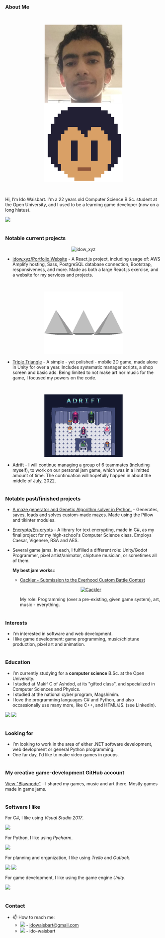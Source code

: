 ### About Me

<br />
<p align="center">
  <img title="Ido Waisbart" alt="Ido Waisbart" src="https://github.com/Ido-Waisbart/Ido-Waisbart/blob/main/Press%20Images/Selfie.jpg" height="250" hspace="50" />
  <img title="Blawnode" alt="Blawnode" src="https://github.com/Ido-Waisbart/Ido-Waisbart/blob/main/Press%20Images/Blawnode%20Logo%20(MAX).png" height="250" hspace="50" />
</p>

<br />

Hi, I’m Ido Waisbart. I'm a 22 years old Computer Science B.Sc. student at the Open University, and I used to be a learning game developer (now on a long hiatus).

[![][linkedin-badge]](https://www.linkedin.com/in/ido-waisbart/)

#
### Notable current projects
<p align="center"><img alt="idow_xyz" src="[https://github.com/Ido-Waisbart/Ido-Waisbart/blob/main/Press%20Images/Triple%20Triangle%20-%20630x500%20Itch%20Logo.png](https://upload.wikimedia.org/wikipedia/commons/thumb/a/a7/React-icon.svg/1200px-React-icon.svg.png)" height="200"></p>

- [idow.xyz/Portfolio Website](https://blawnode.itch.io/threeangle) - A React.js project, including usage of: AWS Amplify hosting, Sass, PostgreSQL database connection, Bootstrap, responsiveness, and more.
Made as both a large React.js exercise, and a website for my services and projects.

<br />

<p align="center"><img alt="Triple Triangle" src="https://github.com/Ido-Waisbart/Ido-Waisbart/blob/main/Press%20Images/Triple%20Triangle%20-%20630x500%20Itch%20Logo.png" height="200"></p>

- [Triple Triangle](https://blawnode.itch.io/threeangle) - A simple - yet polished - mobile 2D game, made alone in Unity for over a year.
Includes systematic manager scripts, a shop screen and basic ads.
Being limited to not make art nor music for the game, I focused my powers on the code.

<br />

<p align="center"><img alt="Adrift" src="https://github.com/Ido-Waisbart/Ido-Waisbart/blob/main/Press%20Images/Adrift%20-%20630x500%20Itch%20Logo.png" height="200"></p>

- [Adrift](https://blawnode.itch.io/adrift) - I will continue managing a group of 6 teammates (including myself), to work on our personal jam game, which was in a limitted amount of time. The continuation will hopefully happen in about the middle of July, 2022.

#
### Notable past/finished projects
- [A maze generator and Genetic Algorithm solver in Python.][ga-maze-link] - Generates, saves, loads and solves custom-made mazes. Made using the Pillow and tikinter modules.
<!-- TODO: Screenshots! -->

- [Encrypto/En-crypts][encrypto-link] - A library for text encrypting, made in C#, as my final project for my high-school's Computer Science class. Employs Caesar, Vigenere, RSA and AES.

- Several game jams. In each, I fulfilled a different role: Unity/Godot Programmer, pixel artist/animator, chiptune musician, or sometimes all of them.

  **My best jam works:**:
  
    - [Cackler - Submission to the Everhood Custom Battle Contest][cackler-link]
      
      <p align="center">
        <!-- TODO: Add a download link to the actual battle, show a video, and a few (one?) preview GIFs. More presentability! -->
        <a href="https://github.com/blawnode/EverhoodCackler" target="_blank">
          <img alt="Cackler" src="https://user-images.githubusercontent.com/37482595/168480246-e5c44d16-e87b-49e7-bef8-781c9b0ac770.png" height="200" />
        </a>
      </p>
      
      My role: Programming (over a pre-existing, given game system), art, music - everything.

#
### Interests
- I'm interested in software and web development.
- I like game development: game programming, music/chiptune production, pixel art and animation.

#
### Education
- I’m currently studying for a **computer science** B.Sc. at the Open University.
- I studied at Makif C of Ashdod, at its "gifted class", and specialized in Computer Sciences and Physics.
- I studied at the national cyber program, Magshimim.
- I love the programming languages C# and Python, and also occassionally use many more, like C++, and HTML/JS. (see LinkedIn).

![][csharp-badge]
![][python-badge]

#
### Looking for
- I’m looking to work in the area of either .NET software development, web devlopment or general Python programming. 
- One far day, I'd like to make video games in groups.

#
### My creative game-development GitHub account
[View "Blawnode"](https://github.com/blawnode/) - I shared my games, music and art there. Mostly games made in game jams.

#
### Software I like
For C#, I like using _Visual Studio 2017_.

![][visual-studio-badge]

For Python, I like using _Pycharm_.

![][pycharm-badge]

For planning and organization, I like using _Trello_ and _Outlook_.

![][trello-badge]
![][outlook-badge]

For game development, I like using the game engine _Unity_.

![][unity-badge]

#
### Contact
- 📫 How to reach me:
    - [![][gmail-badge]](mailto:idowaisbart@gmail.com) - idowaisbart@gmail.com
    - [![][linkedin-badge]](https://www.linkedin.com/in/ido-waisbart/) - ido-waisbart



<!-- Link anchors -->

[cackler-img]: https://user-images.githubusercontent.com/37482595/168480246-e5c44d16-e87b-49e7-bef8-781c9b0ac770.png
[cackler-link]: https://github.com/blawnode/EverhoodCackler
[encrypto-link]: https://github.com/Ido-Waisbart/Encrypto
[ga-maze-link]: https://github.com/Ido-Waisbart/Genetic-Maze-Solver

<!-- Badges -->
[csharp-badge]: https://img.shields.io/badge/c%23-%23239120.svg?style=for-the-badge&logo=c-sharp&logoColor=white
[discord-logo]: https://img.shields.io/badge/%3CServer%3E-%237289DA.svg?style=for-the-badge&logo=discord&logoColor=white
<!-- ^ May be useful one day -->
[gmail-badge]: https://img.shields.io/badge/Gmail-D14836?style=for-the-badge&logo=gmail&logoColor=white
[linkedin-badge]: https://img.shields.io/badge/linkedin-%230077B5.svg?style=for-the-badge&logo=linkedin&logoColor=white
[outlook-badge]: https://img.shields.io/badge/Microsoft_Outlook-0078D4?style=for-the-badge&logo=microsoft-outlook&logoColor=white
[pycharm-badge]: https://img.shields.io/badge/PyCharm-000000.svg?&style=for-the-badge&logo=PyCharm&logoColor=white
[python-badge]: https://img.shields.io/badge/python-3670A0?style=for-the-badge&logo=python&logoColor=ffdd54
[trello-badge]: https://img.shields.io/badge/Trello-%23026AA7.svg?style=for-the-badge&logo=Trello&logoColor=white
[unity-badge]: https://img.shields.io/badge/unity-%23000000.svg?style=for-the-badge&logo=unity&logoColor=white
[visual-studio-badge]: https://img.shields.io/badge/Visual_Studio-5C2D91?style=for-the-badge&logo=visual%20studio&logoColor=white
